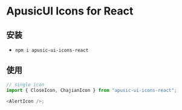 # ApusicUI Icons for React

## 安装

- `npm i apusic-ui-icons-react`

## 使用

```js
// single icon
import { CloseIcon, ChajianIcon } from "apusic-ui-icons-react";

<AlertIcon />;
```
